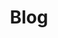 ---
layout: feed
title: "Blog"
eleventyNavigation:
    key: "Blog"
eleventyImport:
  collections: ["post"]
pagination:
    data: collections.post
    size: 5
    reverse: true
    prevText: "Newer posts"
    nextText: "Older posts"
    anchor: "#post-list"
contentDisplay:
    headline: "Recent Posts"
    emptyText: "No posts to display."
---